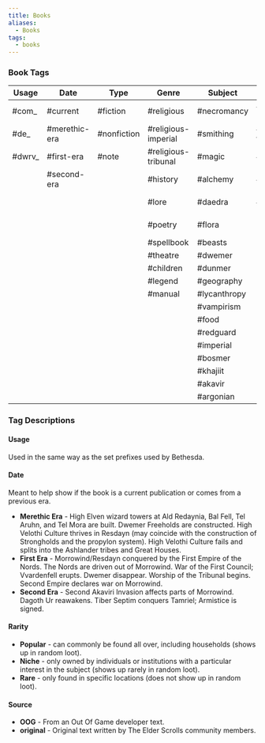 ```yaml
---
title: Books
aliases:
  - Books
tags:
  - books
---
```

### Book Tags
| Usage  | Date          | Type        | Genre               | Subject      | Content             | Rarity   | Source           |
| ------ | ------------- | ----------- | ------------------- | ------------ | ------------------- | -------- | ---------------- |
| #com_  | #current      | #fiction    | #religious          | #necromancy  | #heretical-imperial | #popular | #TES1            |
| #de_   | #merethic-era | #nonfiction | #religious-imperial | #smithing    | #heretical-tribunal | #niche   | #TES2            |
| #dwrv_ | #first-era    | #note       | #religious-tribunal | #magic       | #unreliable         | #rare    | #TES4            |
|        | #second-era   |             | #history            | #alchemy     | #lewd               | #unique  | #TES5            |
|        |               |             | #lore               | #daedra      | #humor              |          | #TES-Battlespire |
|        |               |             | #poetry             | #flora       |                     |          | #TES-Redguard    |
|        |               |             | #spellbook          | #beasts      |                     |          | #ESO             |
|        |               |             | #theatre            | #dwemer      |                     |          | #OOG             |
|        |               |             | #children           | #dunmer      |                     |          | #original        |
|        |               |             | #legend             | #geography   |                     |          |                  |
|        |               |             | #manual             | #lycanthropy |                     |          |                  |
|        |               |             |                     | #vampirism   |                     |          |                  |
|        |               |             |                     | #food        |                     |          |                  |
|        |               |             |                     | #redguard    |                     |          |                  |
|        |               |             |                     | #imperial    |                     |          |                  |
|        |               |             |                     | #bosmer      |                     |          |                  |
|        |               |             |                     | #khajiit     |                     |          |                  |
|        |               |             |                     | #akavir      |                     |          |                  |
|        |               |             |                     | #argonian    |                     |          |                  |

### Tag Descriptions
#### Usage
Used in the same way as the set prefixes used by Bethesda.
#### Date
Meant to help show if the book is a current publication or comes from a previous era.
* **Merethic Era** - High Elven wizard towers at Ald Redaynia, Bal Fell, Tel Aruhn, and Tel Mora are built. Dwemer Freeholds are constructed. High Velothi Culture thrives in Resdayn (may coincide with the construction of Strongholds and the propylon system). High Velothi Culture fails and splits into the Ashlander tribes and Great Houses.
* **First Era** - Morrowind/Resdayn conquered by the First Empire of the Nords. The Nords are driven out of Morrowind. War of the First Council; Vvardenfell erupts. Dwemer disappear. Worship of the Tribunal begins. Second Empire declares war on Morrowind.
* **Second Era** - Second Akaviri Invasion affects parts of Morrowind. Dagoth Ur reawakens. Tiber Septim conquers Tamriel; Armistice is signed.
#### Rarity
* **Popular** - can commonly be found all over, including households (shows up in random loot).
* **Niche** - only owned by individuals or institutions with a particular interest in the subject (shows up rarely in random loot).
* **Rare** - only found in specific locations (does not show up in random loot).
#### Source
* **OOG** - From an Out Of Game developer text.
* **original** - Original text written by The Elder Scrolls community members.